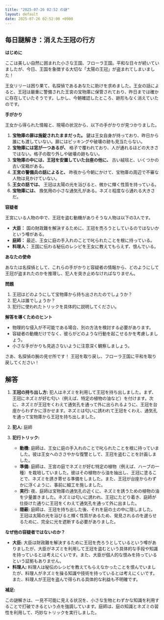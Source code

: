 ```yaml
---
title: "2025-07-26 02:52 の謎"
layout: default
date: 2025-07-26 02:52:00 +0900
---
```

## 毎日謎解き：消えた王冠の行方

**はじめに**

ここは美しい自然に囲まれた小さな王国、フローラ王国。平和な日々が続いていましたが、今日、王国を象徴する大切な「太陽の王冠」が盗まれてしまいました！

王女リリーは困り果て、名探偵であるあなたに助けを求めました。王女の話によると、王冠は厳重に警備された王宮の宝物庫に保管されており、昨日までは確かに存在していたそうです。しかし、今朝確認したところ、跡形もなく消えていたのです。

**手がかり**

王女から得られた情報と、現場の状況から、以下の手がかりが見つかりました。

1.  **宝物庫の扉は施錠されたままだった。** 鍵は王女自身が持っており、昨日から誰にも渡していない。扉にはピッキングや破壊の跡も見当たらない。
2.  **宝物庫には窓が一つあるが、** 格子で覆われており、人が通れるほどの大きさではない。格子の取り外しや破壊の跡もない。
3.  **宝物庫の中には、王冠を安置していた台座の他に、** 古い絨毯と、いくつかの古い宝箱がある。
4.  **王宮の警備兵の話によると、** 昨夜から今朝にかけて、宝物庫の周辺で不審な人物は見かけていない。
5.  **王女の話では、** 王冠は太陽の光を浴びると、微かに輝く性質を持っている。
6.  **宝物庫には、** 換気用の小さな通気孔がある。ネズミ程度なら通れる大きさだ。

**容疑者**

王宮にいる人物の中で、王冠を盗む動機がありそうな人物は以下の3人です。

*   **大臣：** 国の財政難を解決するために、王冠を売ろうとしているのではないかという噂がある。
*   **庭師：** 最近、王女に庭の手入れのことで叱られたことを根に持っている。
*   **料理人：** 王国に伝わる秘伝のレシピを王女に教えてもらえず、恨んでいる。

**あなたの使命**

あなたは名探偵として、これらの手がかりと容疑者の情報から、どのようにして王冠が盗まれたのかを推理し、犯人を突き止めなければなりません。

**問題**

1.  王冠はどのようにして宝物庫から持ち出されたのでしょうか？
2.  犯人は誰でしょうか？
3.  犯行に使われたトリックを具体的に説明してください。

**解答を導くためのヒント**

*   物理的な侵入が不可能である場合、別の方法を検討する必要があります。
*   容疑者の動機だけでなく、彼らがどのような行動を起こせるかを考慮しましょう。
*   小さな手がかりも見逃さないように注意深く観察しましょう。

さあ、名探偵の腕の見せ所です！ 王冠を取り戻し、フローラ王国に平和を取り戻してください！

## 解答

1.  **王冠の持ち出し方:** 犯人はネズミを利用して王冠を持ち出しました。まず、王冠にネズミが好む匂い（例えば、特定の植物の油など）を付けます。次に、ネズミが王冠をくわえて通気孔を通って外に出られるように、王冠を台座からわずかに浮かせます。ネズミは匂いに誘われて王冠をくわえ、通気孔を通って宝物庫から王冠を持ち出しました。

2.  **犯人:** 庭師

3.  **犯行トリック:**

    *   **動機:** 庭師は、王女に庭の手入れのことで叱られたことを根に持っていました。彼は王女へのささやかな復讐として、王冠を盗むことを計画しました。
    *   **準備:** 庭師は、王宮の庭でネズミが好む特定の植物（例えば、ハーブの一種）を栽培していました。彼はその植物から油を抽出し、王冠に塗ることで、ネズミを誘き寄せる準備をしました。また、王冠が台座からわずかに浮くように、事前に細工を施しました。
    *   **実行:** 夜、庭師は宝物庫の通気孔の近くに、ネズミを誘うための植物の油を少量置きました。ネズミは匂いに誘われ、王冠にたどり着き、庭師が仕掛けた通りに王冠をくわえて通気孔を通って外に出ました。
    *   **隠蔽:** 庭師は、王冠を持ち出した後、それを庭の土の中に隠しました。王冠は太陽の光を浴びると輝く性質があるため、発見されるのを遅らせるために、完全に光を遮断する必要がありました。

**なぜ他の容疑者ではないのか？**

*   **大臣:** 大臣は財政難を解決するために王冠を売ろうとしているという噂がありましたが、大臣がネズミを利用して王冠を盗むという具体的な手段や知識を持っているとは考えにくいです。また、大臣が個人的な恨みを持っているという証拠もありません。
*   **料理人:** 料理人は秘伝のレシピを教えてもらえなかったことを恨んでいましたが、料理人がネズミを操る知識や技術を持っているとは考えにくいです。また、料理人が王冠を盗んで得られる具体的な利益も不明確です。

**補足:**

この謎解きは、一見不可能に見える状況を、小さな生物とわずかな知識を利用することで打破できるという点を強調しています。庭師は、庭の知識とネズミの習性を利用して、巧妙なトリックを実行しました。
